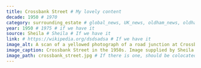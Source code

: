 ```yaml
---
title: Crossbank Street # My lovely content
decade: 1950 # 1970
category: surrounding_estate # global_news, UK_news, oldham_news, oldham_history, towers, surrounding_estate # Always exactly one category
year: 1950 # 1975 # if we have it
source: Sheila # Sheila # If we have it
link: # https://wikipedia.org/dsdsadsa # If we have it
image_alt: A scan of a yellowed photograph of a road junction at Crossbank Street. The road pictured is wet with rain, and there is a black car in the foreground behind some shrubbery. There is a shop on the corner, and some billboards opposite.  # If there is one
image_caption: Crossbank Street in the 1950s. Image supplied by Sheila for ‘The Towers - A history of Crossbank and Summervale’. Licence CC BY-NC-ND 4.0 # If there is one
image_path: crossbank_street.jpg # If there is one, should be colocated with the index.md file in the folder
---
```


